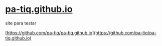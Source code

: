 # [pa-tiq.github.io](pa-tiq.github.io)

site para testar

[https://github.com/pa-tiq/pa-tiq.github.io](https://github.com/pa-tiq/pa-tiq.github.io)
